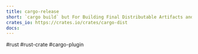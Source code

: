 ```yaml
---
title: cargo-release
short: `cargo build` but For Building Final Distributable Artifacts and uploading them to an archive.
crates_io: https://crates.io/crates/cargo-dist
docs:
---
```

#rust #rust-crate #cargo-plugin 